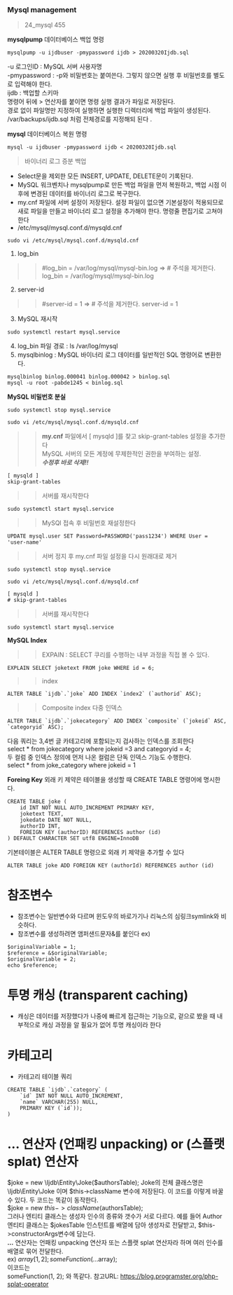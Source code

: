 ### Mysql management
> 24_mysql 455   

**mysqlpump** 데이터베이스 백업 명령  
```
mysqlpump -u ijdbuser -pmypassword ijdb > 20200320Ijdb.sql
```
-u 로그인ID : MySQL 서버 사용자명  
-pmypassword : -p와 비밀번호는 붙여쓴다. 그렇지 않으면 실행 후 비밀번호를 별도로 입력해야 한다.  
ijdb : 백업할 스키마  
명령어 뒤에 > 연산자를 붙이면 명령 실행 결과가 파일로 저장된다.   
경로 없이 파일명만 지정하여 실행하면 실행한 디렉터리에 백업 파일이 생성된다.  
/var/backups/ijdb.sql 처럼 전체경로를 지정해되 된다 .

**mysql** 데이터베이스 복원 명령 
```
mysql -u ijdbuser -pmypassword ijdb < 20200320Ijdb.sql
```
> 바이너리 로그 증분 백업   
- Select문을 제외한 모든 INSERT, UPDATE, DELETE문이 기록된다.  
- MySQL 워크벤치나 mysqlpump로 만든 백업 파일을 먼저 복원하고, 백업 시점 이후에 변경된 데이터를 바이너리 로그로 복구한다.  
- my.cnf 파일에 서버 설정이 저장된다. 설정 파일이 없으면 기본설정이 적용되므로 새로 파일을 만들고 바이너리 로그 설정을 추가해야 한다. 명령줄 편집기로 고쳐야 한다  
- /etc/mysql/mysql.conf.d/mysqld.cnf
```
sudo vi /etc/mysql/mysql.conf.d/mysqld.cnf
```
1. log_bin
>> #log_bin                 = /var/log/mysql/mysql-bin.log
=> # 주석을 제거한다.
>> log_bin                 = /var/log/mysql/mysql-bin.log
2. server-id 
>> #server-id               = 1
=> # 주석을 제거한다.
>> server-id               = 1
3. MySQL 재시작
```
sudo systemctl restart mysql.service
```
4. log_bin 파일 경로 : ls /var/log/mysql
5. mysqlbinlog : MySQL 바이너리 로그 데이터를 일반적인 SQL 명령어로 변환한다.
```
mysqlbinlog binlog.000041 binlog.000042 > binlog.sql
mysql -u root -pabde1245 < binlog.sql
```

**MySQL 비밀번호 분실**
```
sudo systemctl stop mysql.service

sudo vi /etc/mysql/mysql.conf.d/mysqld.cnf
```
>> **my.cnf** 파일에서 [ mysqld ]를 찾고 skip-grant-tables 설정을 추가한다    
>> MySQL 서버의 모든 계정에 무제한적인 권한을 부여하는 설정.   
>> ***수정후 바로 삭제!!***
```
[ mysqld ]
skip-grant-tables
```
>> 서버를 재시작한다  
```
sudo systemctl start mysql.service
```
>> MySQl 접속 후 비밀번호 재설정한다  
```
UPDATE mysql.user SET Password=PASSWORD('pass1234') WHERE User = 'user-name'
```
>> 서버 정지 후 my.cnf 파일 설정을 다시 원래대로 제거  
```
sudo systemctl stop mysql.service

sudo vi /etc/mysql/mysql.conf.d/mysqld.cnf

[ mysqld ]  
# skip-grant-tables  
```
>> 서버를 재시작한다    
```
sudo systemctl start mysql.service
```

**MySQL Index**
>> EXPAIN : SELECT 쿠리를 수행하는 내부 과정을 직접 볼 수 있다.  
```
EXPLAIN SELECT joketext FROM joke WHERE id = 6;
```
>> index  
```
ALTER TABLE `ijdb`.`joke` ADD INDEX `index2` (`authorid` ASC);
```

>> Composite index 다중 인덱스  
```
ALTER TABLE `ijdb`.`jokecategory` ADD INDEX `composite` (`jokeid` ASC, `categoryid` ASC);
```
다음 쿼리는 3,4번 글 카테고리에 포함되는지 검사하는 인덱스를 조회한다  
select * from jokecategory where jokeid =3 and categoryid = 4;  
두 컬럼 중 인덱스 정의에 먼저 나온 컬럼은 단독 인덱스 기능도 수행한다.  
select * from joke_category where jokeid = 1  

**Foreing Key**
외래 키 제약은 테이블을 생성할 때 CREATE TABLE 명령어에 명시한다.  
```
CREATE TABLE joke (
    id INT NOT NULL AUTO_INCREMENT PRIMARY KEY,
    joketext TEXT,
    jokedate DATE NOT NULL,
    authorID INT,
    FOREIGN KEY (authorID) REFERENCES author (id)
) DEFAULT CHARACTER SET utf8 ENGINE=InnoDB
```
기본테이블은 ALTER TABLE 명령으로 외래 키 제약을 추가할 수 있다  
```
ALTER TABLE joke ADD FOREIGN KEY (authorId) REFERENCES author (id)
```

# 참조변수
- 참조변수는 일반변수와 다르며 윈도우의 바로가기나 리눅스의 심링크symlink와 비슷하다.
- 참조변수를 생성하려면 앰퍼샌드문자&를 붙인다
ex)
```
$originalVariable = 1;
$reference = &$originalVariable;
$originalVariable = 2;
echo $reference;
```
# 투명 캐싱 (transparent caching)
- 캐싱은 데이터를 저장했다가 나중에 빠르게 접근하는 기능으로, 겉으로 봤을 때 내부적으로 캐싱 과정을 알 필요가 없어 투명 캐싱이라 한다

# 카테고리
- 카테고리 테이블 쿼리 
```
CREATE TABLE `ijdb`.`category` (
    `id` INT NOT NULL AUTO_INCREMENT,
    `name` VARCHAR(255) NULL,
    PRIMARY KEY (`id`));
)
```

# ... 연산자 (언패킹 unpacking) or (스플랫 splat) 연산자
$joke = new \Ijdb\Entity\Joke($authorsTable);
Joke의 전체 클래스명은 \Ijdb\Entity\Joke 이며 $this->className 변수에 저장된다. 
이 코드를 이렇게 바꿀수 있다. 두 코드는 똑같이 동작한다.   
$joke = new $this->className($authorsTable);  
그러나 엔티티 클래스는 생성자 인수의 종류와 갯수가 서로 다르다. 예를 들어 Author 엔티티 클래스는 $jokesTable 인스턴트를
배열에 담아 생성자로 전달받고, $this->constructorArgs변수에 담는다.  
**...** 연산자는 언패킹 unpacking 연산자 또는 스플랫 splat 연산자라 하며 여러 인수를 배열로 묶어 전달한다.  
ex)  $array[1,2]; 
someFunction(...$array);   
이코드는   
someFunction(1, 2); 와 똑같다.
참고URL: https://blog.programster.org/php-splat-operator





